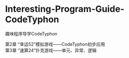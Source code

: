 # Interesting-Program-Guide-CodeTyphon
趣味程序导学CodeTyphon

第2章 “幸运52”模拟游戏——CodeTyphon初步应用 <br>
第3章 “速算24”扑克游戏——单元、异常、逻辑 <br>